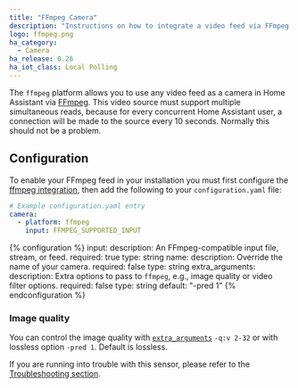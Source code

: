 ```yaml
---
title: "FFmpeg Camera"
description: "Instructions on how to integrate a video feed via FFmpeg as a camera within Home Assistant."
logo: ffmpeg.png
ha_category:
  - Camera
ha_release: 0.26
ha_iot_class: Local Polling
---
```


The `ffmpeg` platform allows you to use any video feed as a camera in Home Assistant via [FFmpeg](https://www.ffmpeg.org/). This video source must support multiple simultaneous reads, because for every concurrent Home Assistant user, a connection will be made to the source every 10 seconds. Normally this should not be a problem.

## Configuration

To enable your FFmpeg feed in your installation you must first configure the [ffmpeg integration](/integrations/ffmpeg/), then add the following to your `configuration.yaml` file:

```yaml
# Example configuration.yaml entry
camera:
  - platform: ffmpeg
    input: FFMPEG_SUPPORTED_INPUT
```

{% configuration %}
input:
  description: An FFmpeg-compatible input file, stream, or feed.
  required: true
  type: string
name:
  description: Override the name of your camera.
  required: false
  type: string
extra_arguments:
  description: Extra options to pass to `ffmpeg`, e.g., image quality or video filter options.
  required: false
  type: string
  default: "-pred 1"
{% endconfiguration %}

### Image quality

You can control the image quality with [`extra_arguments`](https://www.ffmpeg.org/ffmpeg-codecs.html#jpeg2000) `-q:v 2-32` or with lossless option `-pred 1`. Default is lossless.

If you are running into trouble with this sensor, please refer to the [Troubleshooting section](/integrations/ffmpeg/#troubleshooting).
